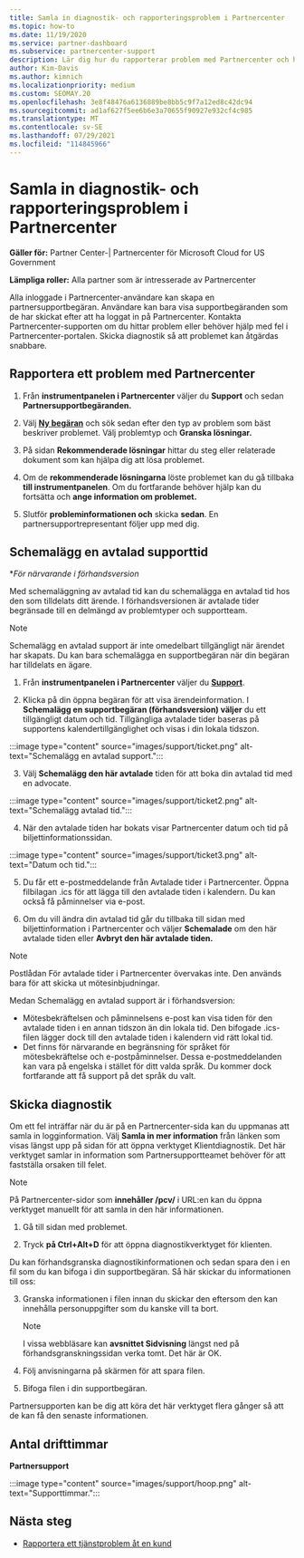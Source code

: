 ```yaml
---
title: Samla in diagnostik- och rapporteringsproblem i Partnercenter
ms.topic: how-to
ms.date: 11/19/2020
ms.service: partner-dashboard
ms.subservice: partnercenter-support
description: Lär dig hur du rapporterar problem med Partnercenter och hur du samlar in diagnostikinformation för partnersupportteamet.
author: Kim-Davis
ms.author: kimnich
ms.localizationpriority: medium
ms.custom: SEOMAY.20
ms.openlocfilehash: 3e8f48476a6136889be8bb5c9f7a12ed8c42dc94
ms.sourcegitcommit: ad1af627f5ee6b6e3a70655f90927e932cf4c985
ms.translationtype: MT
ms.contentlocale: sv-SE
ms.lasthandoff: 07/29/2021
ms.locfileid: "114845966"
---
```

# <a name="collecting-diagnostics-and-reporting-problems-in-partner-center"></a>Samla in diagnostik- och rapporteringsproblem i Partnercenter

**Gäller för:** Partner Center-| Partnercenter för Microsoft Cloud for US Government

**Lämpliga roller:** Alla partner som är intresserade av Partnercenter

Alla inloggade i Partnercenter-användare kan skapa en partnersupportbegäran. Användare kan bara visa supportbegäranden som de har skickat efter att ha loggat in på Partnercenter.
Kontakta Partnercenter-supporten om du hittar problem eller behöver hjälp med fel i Partnercenter-portalen. Skicka diagnostik så att problemet kan åtgärdas snabbare. 

## <a name="report-a-problem-with-the-partner-center"></a>Rapportera ett problem med Partnercenter

1. Från **instrumentpanelen i Partnercenter** väljer du **Support** och sedan **Partnersupportbegäranden.**

2. Välj **[Ny begäran](https://partner.microsoft.com/dashboard/support/servicerequests/create)** och sök sedan efter den typ av problem som bäst beskriver problemet. Välj problemtyp och **Granska lösningar.**

3. På sidan **Rekommenderade lösningar** hittar du steg eller relaterade dokument som kan hjälpa dig att lösa problemet.

4. Om de **rekommenderade lösningarna** löste problemet kan du gå tillbaka **till instrumentpanelen**. Om du fortfarande behöver hjälp kan du fortsätta och **ange information om problemet.**

5. Slutför **probleminformationen och** skicka **sedan**. En partnersupportrepresentant följer upp med dig.

## <a name="schedule-a-support-appointment"></a>Schemalägg en avtalad supporttid 

**För närvarande i förhandsversion*

Med schemaläggning av avtalad tid kan du schemalägga en avtalad tid hos den som tilldelats ditt ärende.  I förhandsversionen är avtalade tider begränsade till en delmängd av problemtyper och supportteam.  

   > [!NOTE]
   > Schemalägg en avtalad support är inte omedelbart tillgängligt när ärendet har skapats. Du kan bara schemalägga en supportbegäran när din begäran har tilldelats en ägare.   

1. Från **instrumentpanelen i Partnercenter** väljer du **[Support](https://partner.microsoft.com/dashboard/support/servicerequests)**. 

2. Klicka på din öppna begäran för att visa ärendeinformation. I **Schemalägg en supportbegäran (förhandsversion) väljer** du ett tillgängligt datum och tid. Tillgängliga avtalade tider baseras på supportens kalendertillgänglighet och visas i din lokala tidszon.

:::image type="content" source="images/support/ticket.png" alt-text="Schemalägg en avtalad support.":::

3. Välj **Schemalägg den här avtalade** tiden för att boka din avtalad tid med en advocate.

:::image type="content" source="images/support/ticket2.png" alt-text="Schemalägg avtalad tid.":::

4. När den avtalade tiden har bokats visar Partnercenter datum och tid på biljettinformationssidan.

:::image type="content" source="images/support/ticket3.png" alt-text="Datum och tid.":::

5.  Du får ett e-postmeddelande från Avtalade tider i Partnercenter. Öppna filbilagan .ics för att lägga till den avtalade tiden i kalendern. Du kan också få påminnelser via e-post. 

6.  Om du vill ändra din avtalad tid går du tillbaka till sidan med biljettinformation i Partnercenter och väljer **Schemalade** om den här avtalade tiden eller **Avbryt den här avtalade tiden.** 

   > [!NOTE]
   > Postlådan För avtalade tider i Partnercenter övervakas inte. Den används bara för att skicka ut mötesinbjudningar.   
   
Medan Schemalägg en avtalad support är i förhandsversion:
- Mötesbekräftelsen och påminnelsens e-post kan visa tiden för den avtalade tiden i en annan tidszon än din lokala tid.  Den bifogade .ics-filen lägger dock till den avtalade tiden i kalendern vid rätt lokal tid. 
- Det finns för närvarande en begränsning för språket för mötesbekräftelse och e-postpåminnelser.  Dessa e-postmeddelanden kan vara på engelska i stället för ditt valda språk.  Du kommer dock fortfarande att få support på det språk du valt.

## <a name="send-diagnostics"></a>Skicka diagnostik

Om ett fel inträffar när du är på en Partnercenter-sida kan du uppmanas att samla in logginformation. Välj **Samla in mer information** från länken som visas längst upp på sidan för att öppna verktyget Klientdiagnostik. Det här verktyget samlar in information som Partnersupportteamet behöver för att fastställa orsaken till felet. 

>[!NOTE]
>På Partnercenter-sidor som **innehåller /pcv/** i URL:en kan du öppna verktyget manuellt för att samla in den här informationen.

1. Gå till sidan med problemet.

2. Tryck **på Ctrl+Alt+D** för att öppna diagnostikverktyget för klienten.

Du kan förhandsgranska diagnostikinformationen och sedan spara den i en fil som du kan bifoga i din supportbegäran. Så här skickar du informationen till oss:

3. Granska informationen i filen innan du skickar den eftersom den kan innehålla personuppgifter som du kanske vill ta bort.

   > [!NOTE]
    >I vissa webbläsare kan **avsnittet Sidvisning** längst ned på förhandsgranskningssidan verka tomt.  Det här är OK.

4. Följ anvisningarna på skärmen för att spara filen.

5. Bifoga filen i din supportbegäran.

Partnersupporten kan be dig att köra det här verktyget flera gånger så att de kan få den senaste informationen.

## <a name="hours-of-operation"></a>Antal drifttimmar

**Partnersupport**

:::image type="content" source="images/support/hoop.png" alt-text="Supporttimmar.":::


## <a name="next-steps"></a>Nästa steg

- [Rapportera ett tjänstproblem åt en kund](report-problems-on-behalf-of-a-customer.md)
